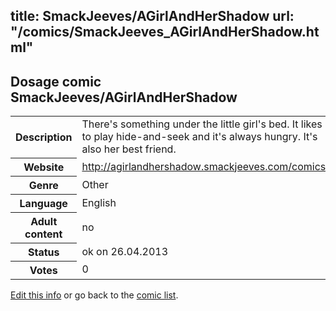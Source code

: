 title: SmackJeeves/AGirlAndHerShadow
url: "/comics/SmackJeeves_AGirlAndHerShadow.html"
---
Dosage comic SmackJeeves/AGirlAndHerShadow
-----------------------------------------

<p id="msg"></p>
<script type="text/javascript">
if (window.location.search === '?edit_info_mail=sent_ok') {
  var elem = document.getElementById("msg");
  elem.innerHTML = 'Edited information sucessfully sent.';
  elem.className = 'ok';
}
</script>
<table class="comicinfo">
<tr>
<th>Description</th><td>There's something under the little girl's bed. It likes to play hide-and-seek and it's always hungry. It's also her best friend.</td>
</tr>
<tr>
<th>Website</th><td><a href="http://agirlandhershadow.smackjeeves.com/comics/">http://agirlandhershadow.smackjeeves.com/comics/</a></td>
</tr>
<tr>
<th>Genre</th><td>Other</td>
</tr>
<tr>
<th>Language</th><td>English</td>
</tr>
<tr>
<th>Adult content</th><td>no</td>
</tr>
<tr>
<th>Status</th><td>ok on 26.04.2013</td>
</tr>
<tr>
<th>Votes</th><td>0</td>
</tr>
</table>

[Edit this info](SmackJeeves_AGirlAndHerShadow_edit.html) or go back to the [comic list](../comic-index.html).
